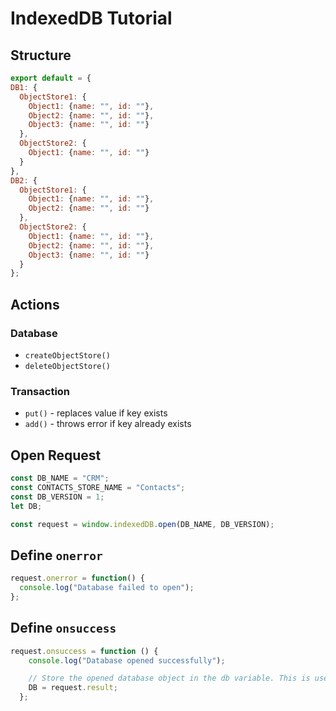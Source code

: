 # IndexedDB Tutorial

## Structure

```js
export default = {
DB1: {
  ObjectStore1: {
    Object1: {name: "", id: ""},
    Object2: {name: "", id: ""},
    Object3: {name: "", id: ""}
  },
  ObjectStore2: {
    Object1: {name: "", id: ""}
  }
},
DB2: {
  ObjectStore1: {
    Object1: {name: "", id: ""},
    Object2: {name: "", id: ""}
  },
  ObjectStore2: {
    Object1: {name: "", id: ""},
    Object2: {name: "", id: ""},
    Object3: {name: "", id: ""}
  }
};
```

## Actions

### Database

- `createObjectStore()`
- `deleteObjectStore()`

### Transaction

- `put()` - replaces value if key exists
- `add()` - throws error if key already exists

## Open Request

```js
const DB_NAME = "CRM";
const CONTACTS_STORE_NAME = "Contacts";
const DB_VERSION = 1;
let DB;

const request = window.indexedDB.open(DB_NAME, DB_VERSION);
```

## Define `onerror`

```js
request.onerror = function() {
  console.log("Database failed to open");
};
```

## Define `onsuccess`

```js
request.onsuccess = function () {
    console.log("Database opened successfully");

    // Store the opened database object in the db variable. This is used a lot below
    DB = request.result;
  };
```